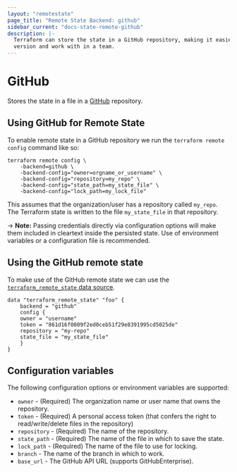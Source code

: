 ```yaml
---
layout: "remotestate"
page_title: "Remote State Backend: github"
sidebar_current: "docs-state-remote-github"
description: |-
  Terraform can store the state in a GitHub repository, making it easier to
  version and work with in a team.
---
```


# GitHub

Stores the state in a file in a [GitHub](https://github.com) repository.

## Using GitHub for Remote State

To enable remote state in a GitHub repository we run the `terraform
remote config` command like so:

```
terraform remote config \
	-backend=github \
	-backend-config="owner=orgname_or_username" \
	-backend-config="repository=my_repo" \
	-backend-config="state_path=my_state_file" \
	-backend-config="lock_path=my_lock_file"
```

This assumes that the organization/user has a repository called
`my_repo`. The Terraform state is written to the file `my_state_file`
in that repository.

-> **Note:** Passing credentials directly via configuration options will
make them included in cleartext inside the persisted state. Use of
environment variables or a configuration file is recommended.

## Using the GitHub remote state

To make use of the GitHub remote state we can use the
[`terraform_remote_state` data
source](/docs/providers/terraform/d/remote_state.html).

```
data "terraform_remote_state" "foo" {
	backend = "github"
	config {
    owner = "username"
    token = "861d16f0809f2ed0ceb51f29e8391995cd5025de"
    repository = "my-repo"
    state_file = "my_state_file"
	}
}
```

## Configuration variables

The following configuration options or environment variables are supported:

 * `owner` - (Required) The organization name or user name that owns the
    repository.
 * `token` - (Required) A personal access token (that confers the right to
     read/write/delete files in the repository)
 * `repository` - (Required) The name of the repository.
 * `state_path` - (Required) The name of the file in which to save the state.
 * `lock_path` - (Required) The name of the file to use for locking.
 * `branch` - The name of the branch in which to work.
 * `base_url` - The GitHub API URL (supports GitHubEnterprise).
